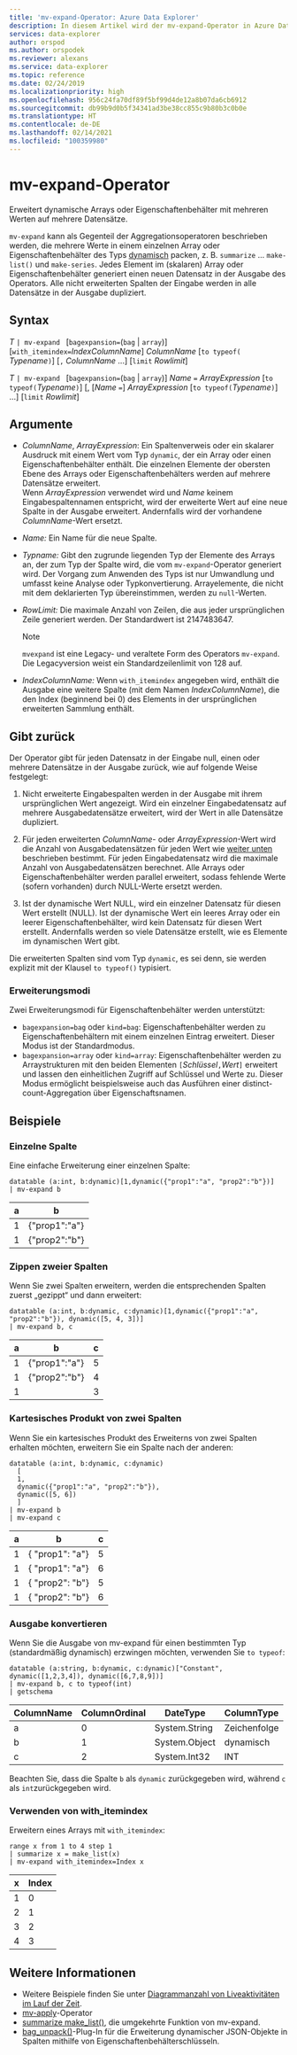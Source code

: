 ```yaml
---
title: 'mv-expand-Operator: Azure Data Explorer'
description: In diesem Artikel wird der mv-expand-Operator in Azure Data Explorer beschrieben.
services: data-explorer
author: orspod
ms.author: orspodek
ms.reviewer: alexans
ms.service: data-explorer
ms.topic: reference
ms.date: 02/24/2019
ms.localizationpriority: high
ms.openlocfilehash: 956c24fa70df89f5bf99d4de12a8b07da6cb6912
ms.sourcegitcommit: db99b9d0b5f34341ad3be38cc855c9b80b3c0b0e
ms.translationtype: HT
ms.contentlocale: de-DE
ms.lasthandoff: 02/14/2021
ms.locfileid: "100359980"
---
```

# <a name="mv-expand-operator"></a>mv-expand-Operator

Erweitert dynamische Arrays oder Eigenschaftenbehälter mit mehreren Werten auf mehrere Datensätze.

`mv-expand` kann als Gegenteil der Aggregationsoperatoren beschrieben werden, die mehrere Werte in einem einzelnen Array oder Eigenschaftenbehälter des Typs [dynamisch](./scalar-data-types/dynamic.md) packen, z. B. `summarize` ... `make-list()` und `make-series`.
Jedes Element im (skalaren) Array oder Eigenschaftenbehälter generiert einen neuen Datensatz in der Ausgabe des Operators. Alle nicht erweiterten Spalten der Eingabe werden in alle Datensätze in der Ausgabe dupliziert.

## <a name="syntax"></a>Syntax

*T* `| mv-expand ` [`bagexpansion=`(`bag` | `array`)] [`with_itemindex=`*IndexColumnName*] *ColumnName* [`to typeof(` *Typename*`)`] [`,` *ColumnName* ...] [`limit` *Rowlimit*]

*T* `| mv-expand ` [`bagexpansion=`(`bag` | `array`)] *Name* `=` *ArrayExpression* [`to typeof(`*Typename*`)`] [, [*Name* `=`] *ArrayExpression* [`to typeof(`*Typename*`)`] ...] [`limit` *Rowlimit*]

## <a name="arguments"></a>Argumente

* *ColumnName*, *ArrayExpression*: Ein Spaltenverweis oder ein skalarer Ausdruck mit einem Wert vom Typ `dynamic`, der ein Array oder einen Eigenschaftenbehälter enthält. Die einzelnen Elemente der obersten Ebene des Arrays oder Eigenschaftenbehälters werden auf mehrere Datensätze erweitert.<br>
  Wenn *ArrayExpression* verwendet wird und *Name* keinem Eingabespaltennamen entspricht, wird der erweiterte Wert auf eine neue Spalte in der Ausgabe erweitert.
  Andernfalls wird der vorhandene *ColumnName*-Wert ersetzt.

* *Name:* Ein Name für die neue Spalte.

* *Typname:* Gibt den zugrunde liegenden Typ der Elemente des Arrays an, der zum Typ der Spalte wird, die vom `mv-expand`-Operator generiert wird. Der Vorgang zum Anwenden des Typs ist nur Umwandlung und umfasst keine Analyse oder Typkonvertierung. Arrayelemente, die nicht mit dem deklarierten Typ übereinstimmen, werden zu `null`-Werten.

* *RowLimit:* Die maximale Anzahl von Zeilen, die aus jeder ursprünglichen Zeile generiert werden. Der Standardwert ist 2147483647. 

  > [!NOTE]
  > `mvexpand` ist eine Legacy- und veraltete Form des Operators `mv-expand`. Die Legacyversion weist ein Standardzeilenlimit von 128 auf.

* *IndexColumnName:* Wenn `with_itemindex` angegeben wird, enthält die Ausgabe eine weitere Spalte (mit dem Namen *IndexColumnName*), die den Index (beginnend bei 0) des Elements in der ursprünglichen erweiterten Sammlung enthält. 

## <a name="returns"></a>Gibt zurück

Der Operator gibt für jeden Datensatz in der Eingabe null, einen oder mehrere Datensätze in der Ausgabe zurück, wie auf folgende Weise festgelegt:

1. Nicht erweiterte Eingabespalten werden in der Ausgabe mit ihrem ursprünglichen Wert angezeigt.
   Wird ein einzelner Eingabedatensatz auf mehrere Ausgabedatensätze erweitert, wird der Wert in alle Datensätze dupliziert.

1. Für jeden erweiterten *ColumnName*- oder *ArrayExpression*-Wert wird die Anzahl von Ausgabedatensätzen für jeden Wert wie [weiter unten](#modes-of-expansion) beschrieben bestimmt. Für jeden Eingabedatensatz wird die maximale Anzahl von Ausgabedatensätzen berechnet. Alle Arrays oder Eigenschaftenbehälter werden parallel erweitert, sodass fehlende Werte (sofern vorhanden) durch NULL-Werte ersetzt werden.

1. Ist der dynamische Wert NULL, wird ein einzelner Datensatz für diesen Wert erstellt (NULL).
   Ist der dynamische Wert ein leeres Array oder ein leerer Eigenschaftenbehälter, wird kein Datensatz für diesen Wert erstellt.
   Andernfalls werden so viele Datensätze erstellt, wie es Elemente im dynamischen Wert gibt.

Die erweiterten Spalten sind vom Typ `dynamic`, es sei denn, sie werden explizit mit der Klausel `to typeof()` typisiert.

### <a name="modes-of-expansion"></a>Erweiterungsmodi

Zwei Erweiterungsmodi für Eigenschaftenbehälter werden unterstützt:

* `bagexpansion=bag` oder `kind=bag`: Eigenschaftenbehälter werden zu Eigenschaftenbehältern mit einem einzelnen Eintrag erweitert. Dieser Modus ist der Standardmodus.
* `bagexpansion=array` oder `kind=array`: Eigenschaftenbehälter werden zu Arraystrukturen mit den beiden Elementen `[`*Schlüssel*`,`*Wert*`]` erweitert und lassen den einheitlichen Zugriff auf Schlüssel und Werte zu. Dieser Modus ermöglicht beispielsweise auch das Ausführen einer distinct-count-Aggregation über Eigenschaftsnamen. 

## <a name="examples"></a>Beispiele

### <a name="single-column"></a>Einzelne Spalte

Eine einfache Erweiterung einer einzelnen Spalte:

<!-- csl: https://help.kusto.windows.net:443/Samples -->
 ```kusto
datatable (a:int, b:dynamic)[1,dynamic({"prop1":"a", "prop2":"b"})]
| mv-expand b 
```

|a|b|
|---|---|
|1|{"prop1":"a"}|
|1|{"prop2":"b"}|

### <a name="zipped-two-columns"></a>Zippen zweier Spalten

Wenn Sie zwei Spalten erweitern, werden die entsprechenden Spalten zuerst „gezippt“ und dann erweitert:

<!-- csl: https://help.kusto.windows.net:443/Samples -->
```kusto
datatable (a:int, b:dynamic, c:dynamic)[1,dynamic({"prop1":"a", "prop2":"b"}), dynamic([5, 4, 3])]
| mv-expand b, c
```

|a|b|c|
|---|---|---|
|1|{"prop1":"a"}|5|
|1|{"prop2":"b"}|4|
|1||3|

### <a name="cartesian-product-of-two-columns"></a>Kartesisches Produkt von zwei Spalten

Wenn Sie ein kartesisches Produkt des Erweiterns von zwei Spalten erhalten möchten, erweitern Sie ein Spalte nach der anderen:

<!-- csl: https://kuskusdfv3.kusto.windows.net/Kuskus -->
```kusto
datatable (a:int, b:dynamic, c:dynamic)
  [
  1,
  dynamic({"prop1":"a", "prop2":"b"}),
  dynamic([5, 6])
  ]
| mv-expand b
| mv-expand c
```

|a|b|c|
|---|---|---|
|1|{  "prop1": "a"}|5|
|1|{  "prop1": "a"}|6|
|1|{  "prop2": "b"}|5|
|1|{  "prop2": "b"}|6|

### <a name="convert-output"></a>Ausgabe konvertieren

Wenn Sie die Ausgabe von mv-expand für einen bestimmten Typ (standardmäßig dynamisch) erzwingen möchten, verwenden Sie `to typeof`:

<!-- csl: https://help.kusto.windows.net:443/Samples -->
```kusto
datatable (a:string, b:dynamic, c:dynamic)["Constant", dynamic([1,2,3,4]), dynamic([6,7,8,9])]
| mv-expand b, c to typeof(int)
| getschema 
```

ColumnName|ColumnOrdinal|DateType|ColumnType
-|-|-|-
a|0|System.String|Zeichenfolge
b|1|System.Object|dynamisch
c|2|System.Int32|INT

Beachten Sie, dass die Spalte `b` als `dynamic` zurückgegeben wird, während `c` als `int`zurückgegeben wird.

### <a name="using-with_itemindex"></a>Verwenden von with_itemindex

Erweitern eines Arrays mit `with_itemindex`:

<!-- csl: https://help.kusto.windows.net:443/Samples -->
```kusto
range x from 1 to 4 step 1
| summarize x = make_list(x)
| mv-expand with_itemindex=Index x
```

|x|Index|
|---|---|
|1|0|
|2|1|
|3|2|
|4|3|

## <a name="see-also"></a>Weitere Informationen

* Weitere Beispiele finden Sie unter [Diagrammanzahl von Liveaktivitäten im Lauf der Zeit](./samples.md#chart-concurrent-sessions-over-time).
* [mv-apply](./mv-applyoperator.md)-Operator
* [summarize make_list()](makelist-aggfunction.md), die umgekehrte Funktion von mv-expand.
* [bag_unpack()](bag-unpackplugin.md)-Plug-In für die Erweiterung dynamischer JSON-Objekte in Spalten mithilfe von Eigenschaftenbehälterschlüsseln.
